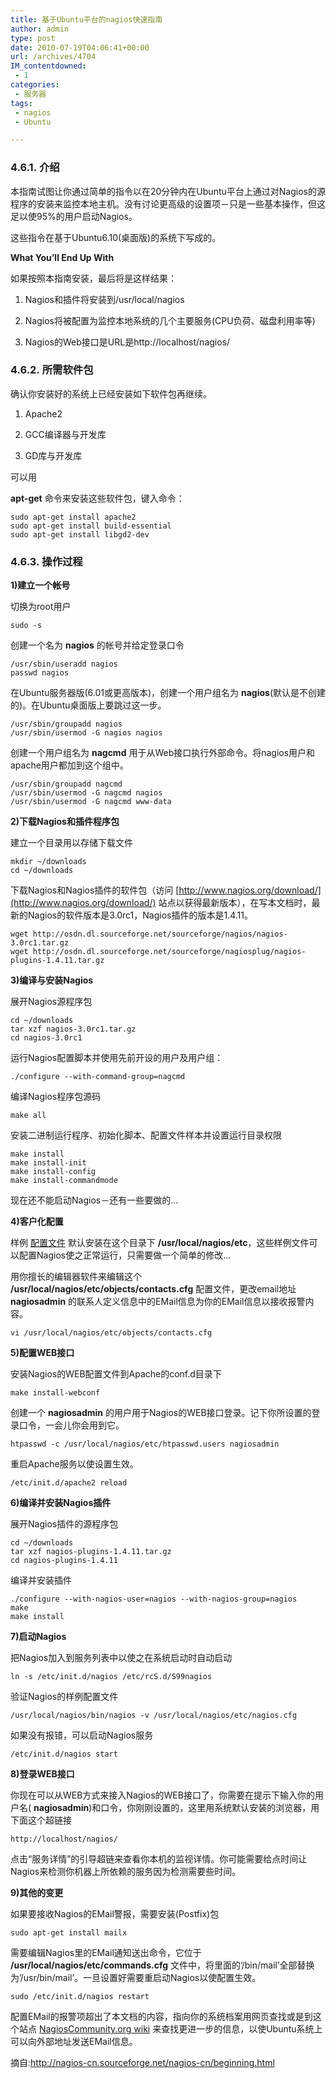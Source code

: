 ```yaml
---
title: 基于Ubuntu平台的nagios快速指南
author: admin
type: post
date: 2010-07-19T04:06:41+00:00
url: /archives/4704
IM_contentdowned:
 - 1
categories:
 - 服务器
tags:
 - nagios
 - Ubuntu

---
```


### 4.6.1. 介绍

本指南试图让你通过简单的指令以在20分钟内在Ubuntu平台上通过对Nagios的源程序的安装来监控本地主机。没有讨论更高级的设置项－只是一些基本操作，但这足以使95%的用户启动Nagios。


这些指令在基于Ubuntu6.10(桌面版)的系统下写成的。


**What You’ll End Up With**

如果按照本指南安装，最后将是这样结果：


1. Nagios和插件将安装到/usr/local/nagios

2. Nagios将被配置为监控本地系统的几个主要服务(CPU负荷、磁盘利用率等)

3. Nagios的Web接口是URL是http://localhost/nagios/


### 4.6.2. 所需软件包

确认你安装好的系统上已经安装如下软件包再继续。


1. Apache2

2. GCC编译器与开发库

3. GD库与开发库


可以用

**apt-get** 命令来安装这些软件包，键入命令：


```
sudo apt-get install apache2
sudo apt-get install build-essential
sudo apt-get install libgd2-dev

```

### 4.6.3. 操作过程

**1)建立一个帐号**

切换为root用户


```
sudo -s

```

创建一个名为 **nagios** 的帐号并给定登录口令


```
/usr/sbin/useradd nagios
passwd nagios

```

在Ubuntu服务器版(6.01或更高版本)，创建一个用户组名为 **nagios**(默认是不创建的)。在Ubuntu桌面版上要跳过这一步。


```
/usr/sbin/groupadd nagios
/usr/sbin/usermod -G nagios nagios

```

创建一个用户组名为 **nagcmd** 用于从Web接口执行外部命令。将nagios用户和apache用户都加到这个组中。


```
/usr/sbin/groupadd nagcmd
/usr/sbin/usermod -G nagcmd nagios
/usr/sbin/usermod -G nagcmd www-data

```

**2)下载Nagios和插件程序包**

建立一个目录用以存储下载文件


```
mkdir ~/downloads
cd ~/downloads

```

下载Nagios和Nagios插件的软件包（访问 [http://www.nagios.org/download/](http://www.nagios.org/download/) 站点以获得最新版本），在写本文档时，最新的Nagios的软件版本是3.0rc1，Nagios插件的版本是1.4.11。


```
wget http://osdn.dl.sourceforge.net/sourceforge/nagios/nagios-3.0rc1.tar.gz
wget http://osdn.dl.sourceforge.net/sourceforge/nagiosplug/nagios-plugins-1.4.11.tar.gz

```

**3)编译与安装Nagios**

展开Nagios源程序包


```
cd ~/downloads
tar xzf nagios-3.0rc1.tar.gz
cd nagios-3.0rc1

```

运行Nagios配置脚本并使用先前开设的用户及用户组：


```
./configure --with-command-group=nagcmd

```

编译Nagios程序包源码


```
make all

```

安装二进制运行程序、初始化脚本、配置文件样本并设置运行目录权限


```
make install
make install-init
make install-config
make install-commandmode

```

现在还不能启动Nagios－还有一些要做的…


**4)客户化配置**

样例 [配置文件](http://nagios-cn.sourceforge.net/nagios-cn/configuration.html#config "5.1. 配置概览") 默认安装在这个目录下 **/usr/local/nagios/etc**，这些样例文件可以配置Nagios使之正常运行，只需要做一个简单的修改…


用你擅长的编辑器软件来编辑这个 **/usr/local/nagios/etc/objects/contacts.cfg** 配置文件，更改email地址 **nagiosadmin** 的联系人定义信息中的EMail信息为你的EMail信息以接收报警内容。


```
vi /usr/local/nagios/etc/objects/contacts.cfg
```

**5)配置WEB接口**

安装Nagios的WEB配置文件到Apache的conf.d目录下


```
make install-webconf

```

创建一个 **nagiosadmin** 的用户用于Nagios的WEB接口登录。记下你所设置的登录口令，一会儿你会用到它。


```
htpasswd -c /usr/local/nagios/etc/htpasswd.users nagiosadmin

```

重启Apache服务以使设置生效。


```
/etc/init.d/apache2 reload

```

**6)编译并安装Nagios插件**

展开Nagios插件的源程序包


```
cd ~/downloads
tar xzf nagios-plugins-1.4.11.tar.gz
cd nagios-plugins-1.4.11

```

编译并安装插件


```
./configure --with-nagios-user=nagios --with-nagios-group=nagios
make
make install

```

**7)启动Nagios**

把Nagios加入到服务列表中以使之在系统启动时自动启动


```
ln -s /etc/init.d/nagios /etc/rcS.d/S99nagios

```

验证Nagios的样例配置文件


```
/usr/local/nagios/bin/nagios -v /usr/local/nagios/etc/nagios.cfg

```

如果没有报错，可以启动Nagios服务


```
/etc/init.d/nagios start

```

**8)登录WEB接口**

你现在可以从WEB方式来接入Nagios的WEB接口了，你需要在提示下输入你的用户名( **nagiosadmin**)和口令，你刚刚设置的，这里用系统默认安装的浏览器，用下面这个超链接


```
http://localhost/nagios/

```

点击“服务详情”的引导超链来查看你本机的监视详情。你可能需要给点时间让Nagios来检测你机器上所依赖的服务因为检测需要些时间。


**9)其他的变更**

如果要接收Nagios的EMail警报，需要安装(Postfix)包


```
sudo apt-get install mailx

```

需要编辑Nagios里的EMail通知送出命令，它位于 **/usr/local/nagios/etc/commands.cfg** 文件中，将里面的’/bin/mail’全部替换为’/usr/bin/mail’。一旦设置好需要重启动Nagios以使配置生效。


```
sudo /etc/init.d/nagios restart

```

配置EMail的报警项超出了本文档的内容，指向你的系统档案用网页查找或是到这个站点 [NagiosCommunity.org wiki](http://www.nagioscommunity.org/wiki) 来查找更进一步的信息，以使Ubuntu系统上可以向外部地址发送EMail信息。


摘自:http://nagios-cn.sourceforge.net/nagios-cn/beginning.html